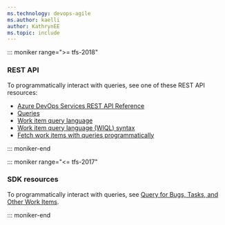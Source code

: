 ```yaml
---
ms.technology: devops-agile
ms.author: kaelli
author: KathrynEE
ms.topic: include
---
```


::: moniker range=">= tfs-2018"

### REST API

To programmatically interact with queries, see one of these REST API resources:

* [Azure DevOps Services REST API Reference](/rest/api/azure/devops)
* [Queries](/rest/api/vsts/wit/queries)
* [Work item query language](/rest/api/azure/devops/wit/wiql)
* [Work item query language (WIQL) syntax](/azure/devops/boards/queries/wiql-syntax)
* [Fetch work items with queries programmatically](/azure/devops/integrate/quickstarts/work-item-quickstart)

::: moniker-end

::: moniker range="<= tfs-2017"

### SDK resources

To programmatically interact with queries, see [Query for Bugs, Tasks, and Other Work Items](</previous-versions/visualstudio/visual-studio-2013/bb130306(v=vs.120)>).

::: moniker-end
